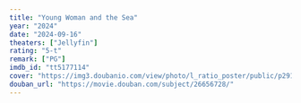```yaml
---
title: "Young Woman and the Sea"
year: "2024"
date: "2024-09-16"
theaters: ["Jellyfin"]
rating: "5-t"
remark: ["PG"]
imdb_id: "tt5177114"
cover: "https://img3.doubanio.com/view/photo/l_ratio_poster/public/p2910815887.jpg"
douban_url: "https://movie.douban.com/subject/26656728/"
---
```

